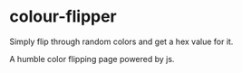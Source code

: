 # colour-flipper
Simply flip through random colors and get a hex value for it.


A humble color flipping page powered by js.
